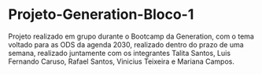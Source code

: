# Projeto-Generation-Bloco-1

Projeto realizado em grupo durante o Bootcamp da Generation, com o tema voltado para as ODS da agenda 2030, realizado dentro do prazo de uma semana, realizado juntamente com os integrantes Talita Santos, Luis Fernando Caruso, Rafael Santos, Vinicius Teixeira e Mariana Campos.
